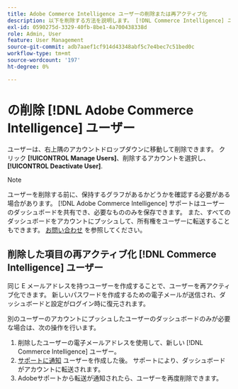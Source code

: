 ```yaml
---
title: Adobe Commerce Intelligence ユーザーの削除または再アクティブ化
description: 以下を削除する方法を説明します。 [!DNL Commerce Intelligence] ユーザー。
exl-id: 0590275d-3329-40fb-8be1-4a700438338d
role: Admin, User
feature: User Management
source-git-commit: adb7aaef1cf914d43348abf5c7e4bec7c51bed0c
workflow-type: tm+mt
source-wordcount: '197'
ht-degree: 0%

---
```


# の削除 [!DNL Adobe Commerce Intelligence] ユーザー

ユーザーは、右上隅のアカウントドロップダウンに移動して削除できます。 クリック **[!UICONTROL Manage Users]**、削除するアカウントを選択し、 **[!UICONTROL Deactivate User]**.

>[!NOTE]
>
>ユーザーを削除する前に、保持するグラフがあるかどうかを確認する必要がある場合があります。 [!DNL Adobe Commerce Intelligence] サポートはユーザーのダッシュボードを共有でき、必要なもののみを保存できます。 また、すべてのダッシュボードをアカウントにプッシュして、所有権をユーザーに転送することもできます。 [お問い合わせ](../../guide-overview.md#Submitting-a-Support-Ticket) を参照してください。

## 削除した項目の再アクティブ化 [!DNL Commerce Intelligence] ユーザー

同じ E メールアドレスを持つユーザーを作成することで、ユーザーを再アクティブ化できます。 新しいパスワードを作成するための電子メールが送信され、ダッシュボードと設定がログイン時に復元されます。

別のユーザーのアカウントにプッシュしたユーザーのダッシュボードのみが必要な場合は、次の操作を行います。

1. 削除したユーザーの電子メールアドレスを使用して、新しい [!DNL Commerce Intelligence] ユーザー。
1. [サポートに通知](https://experienceleague.adobe.com/docs/commerce-knowledge-base/kb/troubleshooting/miscellaneous/mbi-service-policies.html) ユーザーを作成した後。 サポートにより、ダッシュボードがアカウントに転送されます。
1. Adobeサポートから転送が通知されたら、ユーザーを再度削除できます。
